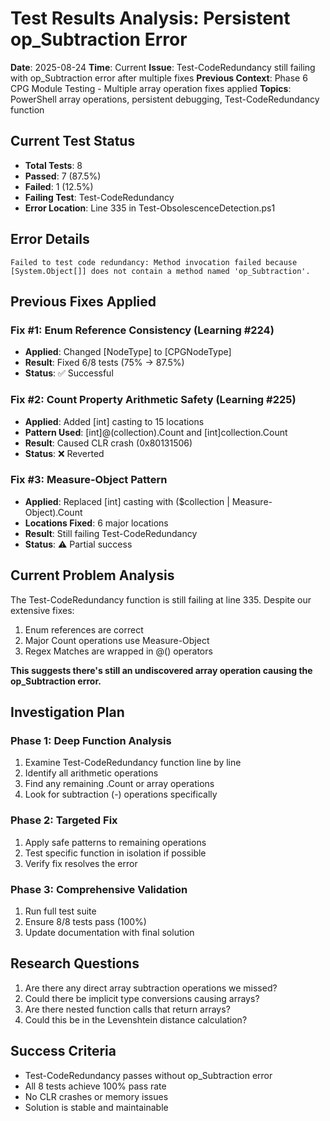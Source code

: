 # Test Results Analysis: Persistent op_Subtraction Error
**Date**: 2025-08-24
**Time**: Current
**Issue**: Test-CodeRedundancy still failing with op_Subtraction error after multiple fixes
**Previous Context**: Phase 6 CPG Module Testing - Multiple array operation fixes applied
**Topics**: PowerShell array operations, persistent debugging, Test-CodeRedundancy function

## Current Test Status
- **Total Tests**: 8
- **Passed**: 7 (87.5%)
- **Failed**: 1 (12.5%)
- **Failing Test**: Test-CodeRedundancy
- **Error Location**: Line 335 in Test-ObsolescenceDetection.ps1

## Error Details
```
Failed to test code redundancy: Method invocation failed because [System.Object[]] does not contain a method named 'op_Subtraction'.
```

## Previous Fixes Applied

### Fix #1: Enum Reference Consistency (Learning #224)
- **Applied**: Changed [NodeType] to [CPGNodeType]
- **Result**: Fixed 6/8 tests (75% → 87.5%)
- **Status**: ✅ Successful

### Fix #2: Count Property Arithmetic Safety (Learning #225)
- **Applied**: Added [int] casting to 15 locations
- **Pattern Used**: [int]@(collection).Count and [int]collection.Count
- **Result**: Caused CLR crash (0x80131506)
- **Status**: ❌ Reverted

### Fix #3: Measure-Object Pattern
- **Applied**: Replaced [int] casting with ($collection | Measure-Object).Count
- **Locations Fixed**: 6 major locations
- **Result**: Still failing Test-CodeRedundancy
- **Status**: ⚠️ Partial success

## Current Problem Analysis

The Test-CodeRedundancy function is still failing at line 335. Despite our extensive fixes:
1. Enum references are correct
2. Major Count operations use Measure-Object
3. Regex Matches are wrapped in @() operators

**This suggests there's still an undiscovered array operation causing the op_Subtraction error.**

## Investigation Plan

### Phase 1: Deep Function Analysis
1. Examine Test-CodeRedundancy function line by line
2. Identify all arithmetic operations
3. Find any remaining .Count or array operations
4. Look for subtraction (-) operations specifically

### Phase 2: Targeted Fix
1. Apply safe patterns to remaining operations
2. Test specific function in isolation if possible
3. Verify fix resolves the error

### Phase 3: Comprehensive Validation
1. Run full test suite
2. Ensure 8/8 tests pass (100%)
3. Update documentation with final solution

## Research Questions

1. Are there any direct array subtraction operations we missed?
2. Could there be implicit type conversions causing arrays?
3. Are there nested function calls that return arrays?
4. Could this be in the Levenshtein distance calculation?

## Success Criteria
- Test-CodeRedundancy passes without op_Subtraction error
- All 8 tests achieve 100% pass rate
- No CLR crashes or memory issues
- Solution is stable and maintainable